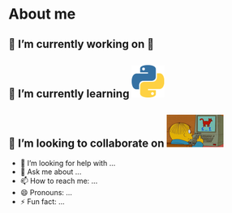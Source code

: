 # About me

## 🔭 I’m currently working on 🍹
## 🌱 I’m currently learning ![Python](/PYTHON-2x.png)
## 👯 I’m looking to collaborate on ![Learning](/Learnding-2x.gif)
- 🤔 I’m looking for help with ...
- 💬 Ask me about ...
- 📫 How to reach me: ...
- 😄 Pronouns: ...
- ⚡ Fun fact: ...

